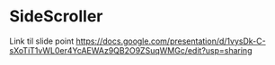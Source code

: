 # SideScroller
Link til slide point https://docs.google.com/presentation/d/1vysDk-C-sXoTiT1vWL0er4YcAEWAz9QB2O9ZSuqWMGc/edit?usp=sharing
